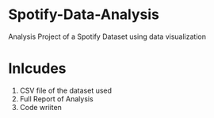 # Spotify-Data-Analysis
Analysis Project of a Spotify Dataset using data visualization 

# Inlcudes
1. CSV file of the dataset used
2. Full Report of Analysis
3. Code wriiten
